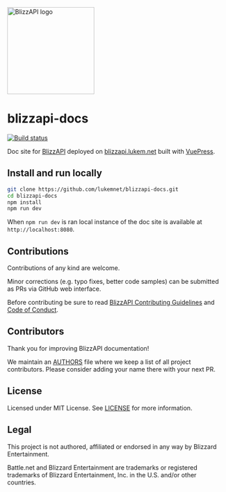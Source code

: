 <img src="https://raw.githubusercontent.com/lukemnet/blizzapi-docs/master/docs/.vuepress/public/logo.png" alt="BlizzAPI logo" width="200" height="200">

# blizzapi-docs

[![Build status](https://ci.appveyor.com/api/projects/status/9o7et2jqwnye6vmj/branch/master?svg=true)](https://ci.appveyor.com/project/lwojcik/blizzapi-docs/branch/master)

Doc site for [BlizzAPI](https://github.com/lukemnet/blizzapi) deployed on [blizzapi.lukem.net](https://blizzapi.lukem.net) built with [VuePress](https://vuepress.vuejs.org/).

## Install and run locally

```bash
git clone https://github.com/lukemnet/blizzapi-docs.git
cd blizzapi-docs
npm install
npm run dev
```

When `npm run dev` is ran local instance of the doc site is available at `http://localhost:8080`.

## Contributions

Contributions of any kind are welcome.

Minor corrections (e.g. typo fixes, better code samples) can be submitted as PRs via GitHub web interface.

Before contributing be sure to read [BlizzAPI Contributing Guidelines](https://github.com/lukemnet/blizzapi/blob/master/CONTRIBUTING.md) and [Code of Conduct](https://github.com/lukemnet/blizzapi-docs/blob/master/CODE_OF_CONDUCT.md).

## Contributors

Thank you for improving BlizzAPI documentation!

We maintain an [AUTHORS](https://github.com/lukemnet/blizzapi-docs/blob/master/AUTHORS) file where we keep a list of all project contributors. Please consider adding your name there with your next PR.

## License

Licensed under MIT License. See [LICENSE](https://github.com/lukemnet/blizzapi-docs/blob/master/LICENSE) for more information.

## Legal

This project is not authored, affiliated or endorsed in any way by Blizzard Entertainment.

Battle.net and Blizzard Entertainment are trademarks or registered trademarks of Blizzard Entertainment, Inc. in the U.S. and/or other countries.
